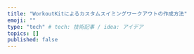 ```yaml
---
title: "WorkoutKitによるカスタムスイミングワークアウトの作成方法"
emoji: ""
type: "tech" # tech: 技術記事 / idea: アイデア
topics: []
published: false
---
```

